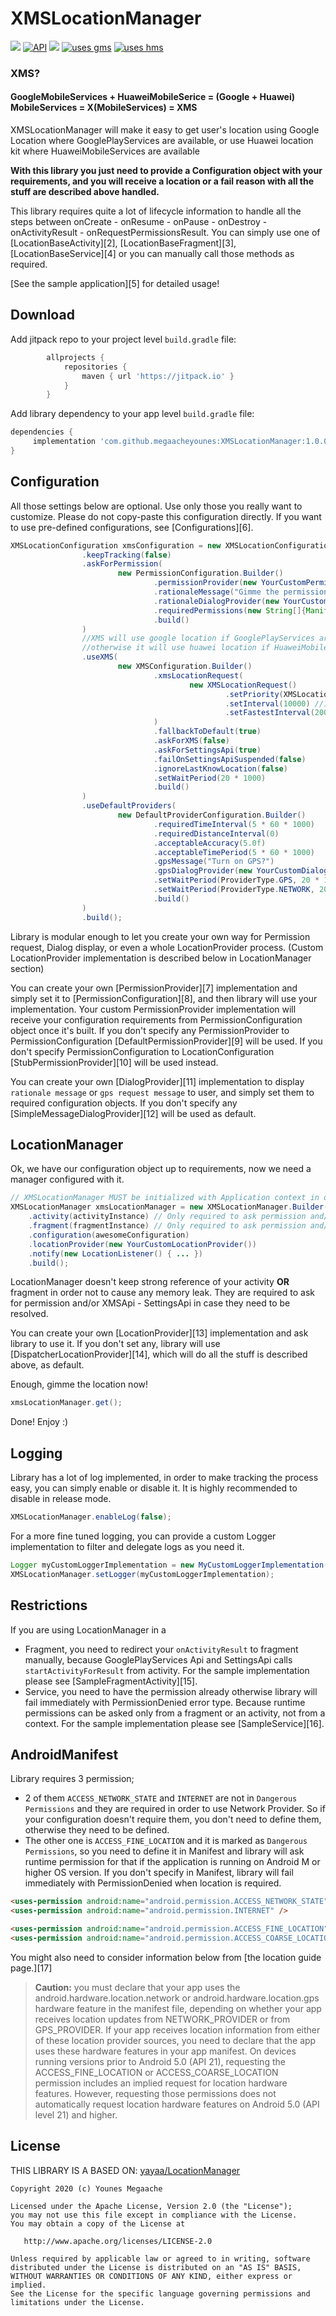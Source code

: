 

# XMSLocationManager
<a href="http://developer.android.com/index.html" target="_blank"><img src="https://img.shields.io/badge/platform-android-green.svg"/></a> <a href="https://android-arsenal.com/api?level=21"><img src="https://img.shields.io/badge/API-21%2B-green.svg?style=flat" border="0" alt="API"></a> <a href="https://opensource.org/licenses/Apache-2.0" target="_blank"><img src="https://img.shields.io/badge/License-Apache_v2.0-blue.svg?style=flat"/></a> [![uses gms](https://img.shields.io/badge/USES-GMS-green.svg)](https://shields.io/) [![uses hms](https://img.shields.io/badge/USES-HMS-red.svg)](https://shields.io/)


### XMS?
#### GoogleMobileServices + HuaweiMobileSerice = (Google + Huawei) MobileServices = X(MobileServices) = XMS

XMSLocationManager will make it easy to get user's location using Google Location where GooglePlayServices are available, or use Huawei location kit where HuaweiMobileServices are available

<b>With this library you just need to provide a Configuration object with your requirements, and you will receive a location or a fail reason with all the stuff are described above handled.</b>

This library requires quite a lot of lifecycle information to handle all the steps between onCreate - onResume - onPause - onDestroy - onActivityResult - onRequestPermissionsResult.
You can simply use one of [LocationBaseActivity][2], [LocationBaseFragment][3], [LocationBaseService][4] or you can manually call those methods as required.

[See the sample application][5] for detailed usage!

## Download
Add jitpack repo to your project level `build.gradle` file:
```groovy
        allprojects {
    		repositories {
    			maven { url 'https://jitpack.io' }
    		}
    	}
```

Add library dependency to your app level `build.gradle` file:

```groovy
dependencies {
     implementation 'com.github.megaacheyounes:XMSLocationManager:1.0.0'
}
```

## Configuration

All those settings below are optional. Use only those you really want to customize. Please do not copy-paste this configuration directly. If you want to use pre-defined configurations, see [Configurations][6].

```java
XMSLocationConfiguration xmsConfiguration = new XMSLocationConfiguration.Builder()
                .keepTracking(false)
                .askForPermission(
                        new PermissionConfiguration.Builder()
                                .permissionProvider(new YourCustomPermissionProvider())
                                .rationaleMessage("Gimme the permission!")
                                .rationaleDialogProvider(new YourCustomDialogProvider())
                                .requiredPermissions(new String[]{Manifest.permission.ACCESS_FINE_LOCATION})
                                .build()
                )
                //XMS will use google location if GooglePlayServices are available,
                //otherwise it will use huawei location if HuaweiMobileServices
                .useXMS(
                        new XMSConfiguration.Builder()
                                .xmsLocationRequest(
                                        new XMSLocationRequest()
                                                .setPriority(XMSLocationRequest.PRIORITY_HIGH_ACCURACY)
                                                .setInterval(10000) //10 seconds
                                                .setFastestInterval(2000) //2 seconds
                                )
                                .fallbackToDefault(true)
                                .askForXMS(false)
                                .askForSettingsApi(true)
                                .failOnSettingsApiSuspended(false)
                                .ignoreLastKnowLocation(false)
                                .setWaitPeriod(20 * 1000)
                                .build()
                )
                .useDefaultProviders(
                        new DefaultProviderConfiguration.Builder()
                                .requiredTimeInterval(5 * 60 * 1000)
                                .requiredDistanceInterval(0)
                                .acceptableAccuracy(5.0f)
                                .acceptableTimePeriod(5 * 60 * 1000)
                                .gpsMessage("Turn on GPS?")
                                .gpsDialogProvider(new YourCustomDialogProvider())
                                .setWaitPeriod(ProviderType.GPS, 20 * 1000)
                                .setWaitPeriod(ProviderType.NETWORK, 20 * 1000)
                                .build()
                )
                .build();

```

Library is modular enough to let you create your own way for Permission request, Dialog display, or even a whole LocationProvider process. (Custom LocationProvider implementation is described below in LocationManager section)

You can create your own [PermissionProvider][7] implementation and simply set it to [PermissionConfiguration][8], and then library will use your implementation. Your custom PermissionProvider implementation will receive your configuration requirements from PermissionConfiguration object once it's built. If you don't specify any PermissionProvider to PermissionConfiguration [DefaultPermissionProvider][9] will be used. If you don't specify PermissionConfiguration to LocationConfiguration [StubPermissionProvider][10] will be used instead.

You can create your own [DialogProvider][11] implementation to display `rationale message` or `gps request message` to user, and simply set them to required configuration objects. If you don't specify any [SimpleMessageDialogProvider][12] will be used as default.

## LocationManager

Ok, we have our configuration object up to requirements, now we need a manager configured with it.

```java
// XMSLocationManager MUST be initialized with Application context in order to prevent MemoryLeaks
XMSLocationManager xmsLocationManager = new XMSLocationManager.Builder(getApplicationContext())
    .activity(activityInstance) // Only required to ask permission and/or XMSApi - SettingsApi
    .fragment(fragmentInstance) // Only required to ask permission and/or XMSApi - SettingsApi
    .configuration(awesomeConfiguration)
    .locationProvider(new YourCustomLocationProvider())
    .notify(new LocationListener() { ... })
    .build();
```

LocationManager doesn't keep strong reference of your activity **OR** fragment in order not to cause any memory leak. They are required to ask for permission and/or XMSApi - SettingsApi in case they need to be resolved.

You can create your own [LocationProvider][13] implementation and ask library to use it. If you don't set any, library will use [DispatcherLocationProvider][14], which will do all the stuff is described above, as default.

Enough, gimme the location now!

```java
xmsLocationManager.get();
```

Done! Enjoy :)

## Logging

Library has a lot of log implemented, in order to make tracking the process easy, you can simply enable or disable it.
It is highly recommended to disable in release mode.

```java 
XMSLocationManager.enableLog(false);
```

For a more fine tuned logging, you can provide a custom Logger implementation to filter and delegate logs as you need it.

```java
Logger myCustomLoggerImplementation = new MyCustomLoggerImplementation();
XMSLocationManager.setLogger(myCustomLoggerImplementation);
```

## Restrictions
If you are using LocationManager in a
- Fragment, you need to redirect your `onActivityResult` to fragment manually, because GooglePlayServices Api and SettingsApi calls `startActivityForResult` from activity. For the sample implementation please see [SampleFragmentActivity][15].
- Service, you need to have the permission already otherwise library will fail immediately with PermissionDenied error type. Because runtime permissions can be asked only from a fragment or an activity, not from a context. For the sample implementation please see [SampleService][16].

## AndroidManifest

Library requires 3 permission;
 - 2 of them `ACCESS_NETWORK_STATE` and `INTERNET` are not in `Dangerous Permissions` and they are required in order to use Network Provider. So if your configuration doesn't require them, you don't need to define them, otherwise they need to be defined.
 - The other one is `ACCESS_FINE_LOCATION` and it is marked as `Dangerous Permissions`, so you need to define it in Manifest and library will ask runtime permission for that if the application is running on Android M or higher OS  version. If you don't specify in Manifest, library will fail immediately with PermissionDenied when location is required.

```html
<uses-permission android:name="android.permission.ACCESS_NETWORK_STATE" />
<uses-permission android:name="android.permission.INTERNET" />

<uses-permission android:name="android.permission.ACCESS_FINE_LOCATION" />
<uses-permission android:name="android.permission.ACCESS_COARSE_LOCATION" />
```

You might also need to consider information below from [the location guide page.][17]

<blockquote>
<b>Caution:</b> you must declare that your app uses the android.hardware.location.network or android.hardware.location.gps hardware feature in the manifest file, depending on whether your app receives location updates from NETWORK_PROVIDER or from GPS_PROVIDER. If your app receives location information from either of these location provider sources, you need to declare that the app uses these hardware features in your app manifest. On devices running versions prior to Android 5.0 (API 21), requesting the ACCESS_FINE_LOCATION or ACCESS_COARSE_LOCATION permission includes an implied request for location hardware features. However, requesting those permissions does not automatically request location hardware features on Android 5.0 (API level 21) and higher.
</blockquote>


## License
THIS LIBRARY IS A BASED ON:  [yayaa/LocationManager](https://github.com/yayaa/LocationManager)
```
Copyright 2020 (c) Younes Megaache

Licensed under the Apache License, Version 2.0 (the "License");
you may not use this file except in compliance with the License.
You may obtain a copy of the License at

   http://www.apache.org/licenses/LICENSE-2.0

Unless required by applicable law or agreed to in writing, software
distributed under the License is distributed on an "AS IS" BASIS,
WITHOUT WARRANTIES OR CONDITIONS OF ANY KIND, either express or implied.
See the License for the specific language governing permissions and
limitations under the License.
```
